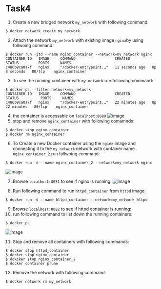 # Task4
1.  Create a new bridged network `my_network` with following command:
```console
$ docker network create my_network
```
2.  Attach the network `my_network` with existing image `nginx`by using follwoing command:
 ```console
$ docker run -itd --name nginx_container --network=my_network nginx
CONTAINER ID   IMAGE     COMMAND                  CREATED          STATUS         PORTS     NAMES
c486b9ca0a7f   nginx     "/docker-entrypoint.…"   11 seconds ago   Up 8 seconds   80/tcp    nginx_container
```
3.  To see the running container with `my_network` run following command:
```console
$ docker ps --filter network=my_network
CONTAINER ID   IMAGE     COMMAND                  CREATED          STATUS          PORTS     NAMES
c486b9ca0a7f   nginx     "/docker-entrypoint.…"   22 minutes ago   Up 22 minutes   80/tcp    nginx_container
```
4. the container is accessable on `localhost:8080`
![image](https://user-images.githubusercontent.com/126319802/228525590-da2e00ae-57b9-41d2-a053-4c42ec5cc172.png)
5. stop and remove `nginx_container` with following comamnds:
```console
$ docker stop nginx_container
$ docker rm nginx_container
```
6. To Create a new Docker container using the `nginx` image and connecting it to the `my_network` network with container name `nginx_container_2`
run follwoing command:
```console
$ docker run -d --name nginx_container_2 --network=my_network nginx
```
![image](https://user-images.githubusercontent.com/126319802/228528341-54224980-ece0-4f08-8f74-49dadd512943.png)

7. Browse `localhost:8081` to see if nginx is running:
![image](https://user-images.githubusercontent.com/126319802/228528898-b6da0c07-22e6-4ae0-85f1-c891d596fb07.png)

8. Run following command to run `httpd_container` from `httpd` image:
```console
$ docker run -d --name httpd_container --network=my_network httpd
```
9.  Browse `localhost:8082` to see if httpd container is running:
10. run following command to list down the running containers:
```console
$ docker ps
```
![image](https://user-images.githubusercontent.com/126319802/228530009-e273d00a-b1d7-4706-bb01-51c054678b98.png)

11. Stop and remove all containers with following commands:
```console
$ docker stop httpd_container
$ docker stop nginx_container
$ dokcker stop nginx_container_2
$ docker container prune
```
12. Remove the network with following command:
```console
$ docker network rm my_network
```

